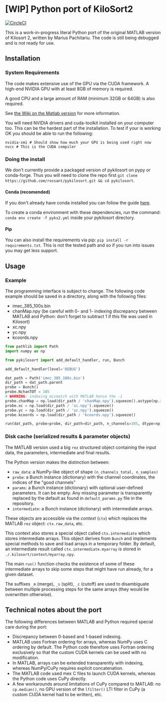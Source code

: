 # [WIP] Python port of KiloSort2
[![CircleCI](https://circleci.com/gh/alexmorley/pykilosort/tree/master.svg?style=svg)](https://circleci.com/gh/alexmorley/pykilosort/tree/master)

This is a work-in-progress literal Python port of the original MATLAB version of Kilosort 2, written by Marius Pachitariu.
The code is still being debugged and is not ready for use.


## Installation 

### System Requirements

The code makes extensive use of the GPU via the CUDA framework. A high-end NVIDIA GPU with at least 8GB of memory is required.

A good CPU and a large amount of RAM (minimum 32GB or 64GB) is also required.

See [the Wiki on the Matlab version](https://github.com/MouseLand/Kilosort2/wiki/8.-Hardware-guide) for more information.

<!-- TODO: What OS's does this work on? I am testing with Ubuntu 18.04. -->

You will need NVIDIA drivers and cuda-toolkit installed on your computer too. This can be the hardest part of the installation. To test if your is working OK you should be able to run the following:
```
nvidia-smi # Should show how much your GPU is being used right now
nvcc # This is the CUDA compiler
```

### Doing the install

We don't currently provide a packaged version of pykilosort on pypy or conda-forge. Thus you will need to clone the repo first `git clone https://github.com/rossant/pykilosort.git && cd pykilosort`.

#### Conda (recomended)

If you don't already have conda installed you can follow the guide [here](https://github.com/MouseLand/Kilosort2/wiki/8.-Hardware-guide).

To create a conda environment with these dependencies, run the command: `conda env create -f pyks2.yml` inside your pykilosort directory.

#### Pip

You can also install the requirements via pip: `pip install -r requirements.txt`. This is not the tested path and so if you run into issues you may get less support.


## Usage

### Example

The programming interface is subject to change. The following code example should be saved in a directory, along with the following files:

* imec_385_100s.bin
* chanMap.npy (be careful with 0- and 1- indexing discrepancy between MATLAB and Python: don't forget to subtract 1 if this file was used in Kilosort)
* xc.npy
* yc.npy
* kcoords.npy

```python
from pathlib import Path
import numpy as np

from pykilosort import add_default_handler, run, Bunch

add_default_handler(level='DEBUG')

dat_path = Path('imec_385_100s.bin')
dir_path = dat_path.parent
probe = Bunch()
probe.NchanTOT = 385
# WARNING: indexing mismatch with MATLAB hence the -1
probe.chanMap = np.load(dir_path / 'chanMap.npy').squeeze().astype(np.int64) - 1
probe.xc = np.load(dir_path / 'xc.npy').squeeze()
probe.yc = np.load(dir_path / 'yc.npy').squeeze()
probe.kcoords = np.load(dir_path / 'kcoords.npy').squeeze()

run(dat_path, probe=probe, dir_path=dir_path, n_channels=385, dtype=np.int16, sample_rate=3e4)
```


### Disk cache (serialized results & parameter objects)

The MATLAB version used a big `rez` structured object containing the input data, the parameters, intermediate and final results.

The Python version makes the distinction between:

- `raw_data`: a NumPy-like object of shape `(n_channels_total, n_samples)`
- `probe`: a Bunch instance (dictionary) with the channel coordinates, the indices of the "good channels"
- `params`: a Bunch instance (dictionary) with optional user-defined parameters. It can be empty. Any missing parameter is transparently replaced by the default as found in `default_params.py` file in the repository.
- `intermediate`: a Bunch instance (dictionary) with intermediate arrays.

These objects are accessible via the *context* (`ctx`) which replaces the MATLAB `rez` object: `ctx.raw_data`, etc.

This context also stores a special object called `ctx.intermediate` which stores intermediate arrays. This object derives from `Bunch` and implements special methods to save and load arrays in a temporary folder. By default, an intermediate result called `ctx.intermediate.myarray` is stored in `./.kilosort/context/myarray.npy`.

The main `run()` function checks the existence of some of these intermediate arrays to skip some steps that might have run already, for a given dataset.

The suffixes `_m` (merge), `_s` (split), `_c` (cutoff) are used to disambiguate between multiple processing steps for the same arrays (they would be overwritten otherwise).


## Technical notes about the port

The following differences between MATLAB and Python required special care during the port:

* Discrepancy between 0-based and 1-based indexing.
* MATLAB uses Fortran ordering for arrays, whereas NumPy uses C ordering by default. The Python code therefore uses Fortran ordering exclusively so that the custom CUDA kernels can be used with no modification.
* In MATLAB, arrays can be extended transparently with indexing, whereas NumPy/CuPy requires explicit concatenation.
* The MATLAB code used mex C files to launch CUDA kernels, whereas the Python code uses CuPy directly.
* A few workarounds around limitations of CuPy compared to MATLAB: no `cp.median()`, no GPU version of the `lfilter()` LTI filter in CuPy (a custom CUDA kernel had to be written), etc.
